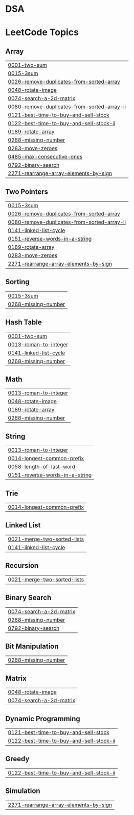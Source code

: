 # DSA
<!---LeetCode Topics Start-->
# LeetCode Topics
## Array
|  |
| ------- |
| [0001-two-sum](https://github.com/rishitapd/DSA/tree/master/0001-two-sum) |
| [0015-3sum](https://github.com/rishitapd/DSA/tree/master/0015-3sum) |
| [0026-remove-duplicates-from-sorted-array](https://github.com/rishitapd/DSA/tree/master/0026-remove-duplicates-from-sorted-array) |
| [0048-rotate-image](https://github.com/rishitapd/DSA/tree/master/0048-rotate-image) |
| [0074-search-a-2d-matrix](https://github.com/rishitapd/DSA/tree/master/0074-search-a-2d-matrix) |
| [0080-remove-duplicates-from-sorted-array-ii](https://github.com/rishitapd/DSA/tree/master/0080-remove-duplicates-from-sorted-array-ii) |
| [0121-best-time-to-buy-and-sell-stock](https://github.com/rishitapd/DSA/tree/master/0121-best-time-to-buy-and-sell-stock) |
| [0122-best-time-to-buy-and-sell-stock-ii](https://github.com/rishitapd/DSA/tree/master/0122-best-time-to-buy-and-sell-stock-ii) |
| [0189-rotate-array](https://github.com/rishitapd/DSA/tree/master/0189-rotate-array) |
| [0268-missing-number](https://github.com/rishitapd/DSA/tree/master/0268-missing-number) |
| [0283-move-zeroes](https://github.com/rishitapd/DSA/tree/master/0283-move-zeroes) |
| [0485-max-consecutive-ones](https://github.com/rishitapd/DSA/tree/master/0485-max-consecutive-ones) |
| [0792-binary-search](https://github.com/rishitapd/DSA/tree/master/0792-binary-search) |
| [2271-rearrange-array-elements-by-sign](https://github.com/rishitapd/DSA/tree/master/2271-rearrange-array-elements-by-sign) |
## Two Pointers
|  |
| ------- |
| [0015-3sum](https://github.com/rishitapd/DSA/tree/master/0015-3sum) |
| [0026-remove-duplicates-from-sorted-array](https://github.com/rishitapd/DSA/tree/master/0026-remove-duplicates-from-sorted-array) |
| [0080-remove-duplicates-from-sorted-array-ii](https://github.com/rishitapd/DSA/tree/master/0080-remove-duplicates-from-sorted-array-ii) |
| [0141-linked-list-cycle](https://github.com/rishitapd/DSA/tree/master/0141-linked-list-cycle) |
| [0151-reverse-words-in-a-string](https://github.com/rishitapd/DSA/tree/master/0151-reverse-words-in-a-string) |
| [0189-rotate-array](https://github.com/rishitapd/DSA/tree/master/0189-rotate-array) |
| [0283-move-zeroes](https://github.com/rishitapd/DSA/tree/master/0283-move-zeroes) |
| [2271-rearrange-array-elements-by-sign](https://github.com/rishitapd/DSA/tree/master/2271-rearrange-array-elements-by-sign) |
## Sorting
|  |
| ------- |
| [0015-3sum](https://github.com/rishitapd/DSA/tree/master/0015-3sum) |
| [0268-missing-number](https://github.com/rishitapd/DSA/tree/master/0268-missing-number) |
## Hash Table
|  |
| ------- |
| [0001-two-sum](https://github.com/rishitapd/DSA/tree/master/0001-two-sum) |
| [0013-roman-to-integer](https://github.com/rishitapd/DSA/tree/master/0013-roman-to-integer) |
| [0141-linked-list-cycle](https://github.com/rishitapd/DSA/tree/master/0141-linked-list-cycle) |
| [0268-missing-number](https://github.com/rishitapd/DSA/tree/master/0268-missing-number) |
## Math
|  |
| ------- |
| [0013-roman-to-integer](https://github.com/rishitapd/DSA/tree/master/0013-roman-to-integer) |
| [0048-rotate-image](https://github.com/rishitapd/DSA/tree/master/0048-rotate-image) |
| [0189-rotate-array](https://github.com/rishitapd/DSA/tree/master/0189-rotate-array) |
| [0268-missing-number](https://github.com/rishitapd/DSA/tree/master/0268-missing-number) |
## String
|  |
| ------- |
| [0013-roman-to-integer](https://github.com/rishitapd/DSA/tree/master/0013-roman-to-integer) |
| [0014-longest-common-prefix](https://github.com/rishitapd/DSA/tree/master/0014-longest-common-prefix) |
| [0058-length-of-last-word](https://github.com/rishitapd/DSA/tree/master/0058-length-of-last-word) |
| [0151-reverse-words-in-a-string](https://github.com/rishitapd/DSA/tree/master/0151-reverse-words-in-a-string) |
## Trie
|  |
| ------- |
| [0014-longest-common-prefix](https://github.com/rishitapd/DSA/tree/master/0014-longest-common-prefix) |
## Linked List
|  |
| ------- |
| [0021-merge-two-sorted-lists](https://github.com/rishitapd/DSA/tree/master/0021-merge-two-sorted-lists) |
| [0141-linked-list-cycle](https://github.com/rishitapd/DSA/tree/master/0141-linked-list-cycle) |
## Recursion
|  |
| ------- |
| [0021-merge-two-sorted-lists](https://github.com/rishitapd/DSA/tree/master/0021-merge-two-sorted-lists) |
## Binary Search
|  |
| ------- |
| [0074-search-a-2d-matrix](https://github.com/rishitapd/DSA/tree/master/0074-search-a-2d-matrix) |
| [0268-missing-number](https://github.com/rishitapd/DSA/tree/master/0268-missing-number) |
| [0792-binary-search](https://github.com/rishitapd/DSA/tree/master/0792-binary-search) |
## Bit Manipulation
|  |
| ------- |
| [0268-missing-number](https://github.com/rishitapd/DSA/tree/master/0268-missing-number) |
## Matrix
|  |
| ------- |
| [0048-rotate-image](https://github.com/rishitapd/DSA/tree/master/0048-rotate-image) |
| [0074-search-a-2d-matrix](https://github.com/rishitapd/DSA/tree/master/0074-search-a-2d-matrix) |
## Dynamic Programming
|  |
| ------- |
| [0121-best-time-to-buy-and-sell-stock](https://github.com/rishitapd/DSA/tree/master/0121-best-time-to-buy-and-sell-stock) |
| [0122-best-time-to-buy-and-sell-stock-ii](https://github.com/rishitapd/DSA/tree/master/0122-best-time-to-buy-and-sell-stock-ii) |
## Greedy
|  |
| ------- |
| [0122-best-time-to-buy-and-sell-stock-ii](https://github.com/rishitapd/DSA/tree/master/0122-best-time-to-buy-and-sell-stock-ii) |
## Simulation
|  |
| ------- |
| [2271-rearrange-array-elements-by-sign](https://github.com/rishitapd/DSA/tree/master/2271-rearrange-array-elements-by-sign) |
<!---LeetCode Topics End-->